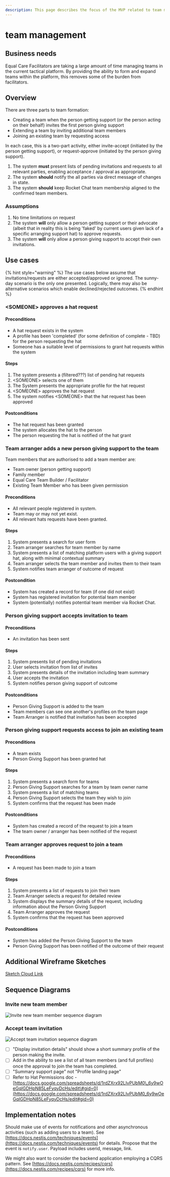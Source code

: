 ```yaml
---
description: This page describes the focus of the MVP related to team management
---
```


# team management

## Business needs

Equal Care Facilitators are taking a large amount of time managing teams in the current tactical platform. By providing the ability to form and expand teams within the platform, this removes some of the burden from facilitators.

## Overview

There are three parts to team formation:

* Creating a team when the person getting support \(or the person acting on their behalf\) invites the first person giving support
* Extending a team by inviting additional team members
* Joining an existing team by requesting access

In each case, this is a two-part activity, either invite-accept \(initiated by the person getting support\), or request-approve \(initiated by the person giving support\).

1. The system **must** present lists of pending invitations and requests to all relevant parties, enabling acceptance / approval as appropriate.
2. The system **should** notify the all parties via direct message of changes in state.
3. The system **should** keep Rocket Chat team membership aligned to the confirmed team members.

### Assumptions

1. No time limitations on request
2. The system **will** only allow a person getting support or their advocate \(albeit that in reality this is being 'faked' by current users given lack of a specific arranging support hat\) to approve requests.
3. The system **will** only allow a person giving support to accept their own invitations.

## Use cases

{% hint style="warning" %}
The use cases below assume that invitations/requests are either accepted/approved or ignored. The sunny-day scenario is the only one presented. Logically, there may also be alternative scenarios which enable declined/rejected outcomes.
{% endhint %}

### &lt;SOMEONE&gt; approves a hat request

#### Preconditions

* A hat request exists in the system
* A profile has been 'completed' \(for some definition of complete - TBD\) for the person requesting the hat
* Someone has a suitable level of permissions to grant hat requests within the system

#### Steps

1. The system presents a \(filtered???\) list of pending hat requests
2. &lt;SOMEONE&gt; selects one of them
3. The System presents the appropriate profile for the hat request
4. &lt;SOMEONE&gt; approves the hat request
5. The system notifies &lt;SOMEONE&gt; that the hat request has been approved

#### Postconditions

* The hat request has been granted
* The system allocates the hat to the person
* The person requesting the hat is notified of the hat grant

### Team arranger adds a new person giving support to the team

Team members that are authorised to add a team member are: 

* Team owner \(person getting support\) 
* Family member 
* Equal Care Team Builder / Facilitator
* Existing Team Member who has been given permission

#### Preconditions

* All relevant people registered in system.
* Team may or may not yet exist.
* All relevant hats requests have been granted.

#### Steps

1. System presents a search for user form
2. Team arranger searches for team member by name
3. System presents a list of matching platform users with a giving support hat, along with minimal contextual summary
4. Team arranger selects the team member and invites them to their team
5. System notifies team arranger of outcome of request

#### Postcondition

* System has created a record for team \(if one did not exist\)
* System has registered invitation for potential team member
* System \(potentially\) notifies potential team member via Rocket Chat.

### Person giving support accepts invitation to team

#### Preconditions

* An invitation has been sent

#### Steps

1. System presents list of pending invitations
2. User selects invitation from list of invites
3. System presents details of the invitation including team summary
4. User accepts the invitation
5. System notifies person giving support of outcome

#### Postconditions

* Person Giving Support is added to the team
* Team members can see one another's profiles on the team page
* Team Arranger is notified that invitation has been accepted

### Person giving support requests access to join an existing team

#### Preconditions

* A team exists
* Person Giving Support has been granted hat

#### Steps

1. System presents a search form for teams
2. Person Giving Support searches for a team by team owner name
3. System presents a list of matching teams
4. Person Giving Support selects the team they wish to join
5. System confirms that the request has been made

#### Postconditions

* System has created a record of the request to join a team
* The team owner / arranger has been notified of the request

### Team arranger approves request to join a team

#### Preconditions

* A request has been made to join a team

#### Steps

1. System presents a list of requests to join their team
2. Team Arranger selects a request for detailed review
3. System displays the summary details of the request, including information about the Person Giving Support
4. Team Arranger approves the request
5. System confirms that the request has been approved

#### Postconditions

* System has added the Person Giving Support to the team
* Person Giving Support has been notified of the outcome of their request

## Additional Wireframe Sketches

[Sketch Cloud Link](https://www.sketch.com/s/0cff892f-3be4-4b55-aed9-28e996a3463f)

## Sequence Diagrams

### Invite new team member

![Invite new team member sequence diagram](../.gitbook/assets/invite-team-member.png)

### Accept team invitation

![Accept team invitation sequence diagram](../.gitbook/assets/accept-team-invitation.png)

* [ ] "Display invitation details" should show a short summary profile of the person making the invite. 
* [ ] Add in the ability to see a list of all team members \(and full profiles\) once the approval to join the team has completed. 
* [ ] "Summary support page" not "Profile landing page"
* [ ] Refer to Hat Permissions doc - [https://docs.google.com/spreadsheets/d/1rdZXrx92LIvPUbM0\_6y9wOeGqIGDHpN85LeFyqyDcHs/edit\#gid=0](https://docs.google.com/spreadsheets/d/1rdZXrx92LIvPUbM0_6y9wOeGqIGDHpN85LeFyqyDcHs/edit#gid=0)

## Implementation notes

Should make use of events for notifications and other asynchronous activities \(such as adding users to a team\). See [https://docs.nestjs.com/techniques/events](https://docs.nestjs.com/techniques/events) for details. Propose that the event is `notify.user`. Payload includes userid, message, link.

We might also want to consider the backend application employing a CQRS pattern. See [https://docs.nestjs.com/recipes/cqrs](https://docs.nestjs.com/recipes/cqrs) for more info.











